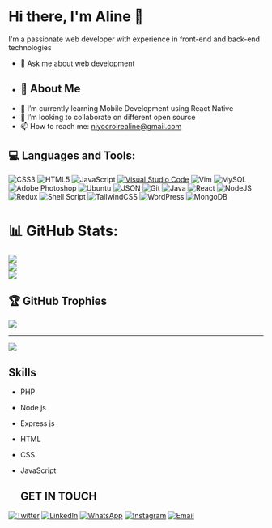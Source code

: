 # Hi there, I'm Aline 👋

I'm a passionate web developer with experience in front-end and back-end technologies

- 💬 Ask me about web development
- 
  ## 🚀 About Me
- 🌱 I’m currently learning Mobile Development using  React Native
- 👯 I’m looking to collaborate on different open source
- 📫 How to reach me: niyocroirealine@gmail.com


## 💻 Languages and Tools:
![CSS3](https://img.shields.io/badge/css3-%231572B6.svg?style=for-the-badge&logo=css3&logoColor=white) ![HTML5](https://img.shields.io/badge/html5-%23E34F26.svg?style=for-the-badge&logo=html5&logoColor=white) ![JavaScript](https://img.shields.io/badge/javascript-%23323330.svg?style=for-the-badge&logo=javascript&logoColor=%23F7DF1E) [![Visual Studio Code](https://img.shields.io/badge/Visual_Studio_Code-007ACC?style=for-the-badge&logo=visual-studio-code&logoColor=white)](https://code.visualstudio.com/) ![Vim](https://img.shields.io/badge/Vim-%2311AB00.svg?style=for-the-badge&logo=Vim&logoColor=white) ![MySQL](https://img.shields.io/badge/MySQL-%2300f.svg?style=for-the-badge&logo=mysql&logoColor=white) ![Adobe Photoshop](https://img.shields.io/badge/adobephotoshop-%2331A8FF.svg?style=for-the-badge&logo=adobephotoshop&logoColor=white) ![Ubuntu](https://img.shields.io/badge/Ubuntu-E95420?style=for-the-badge&logo=ubuntu&logoColor=white) ![JSON](https://img.shields.io/badge/json-%23F7DF1E.svg?style=for-the-badge&logo=json&logoColor=000000) ![Git](https://img.shields.io/badge/Git-%23F05032.svg?style=for-the-badge&logo=git&logoColor=white) ![Java](https://img.shields.io/badge/java-%23ED8B00.svg?style=for-the-badge&logo=java&logoColor=white) ![React](https://img.shields.io/badge/react-%2320232a.svg?style=for-the-badge&logo=react&logoColor=%2361DAFB) ![NodeJS](https://img.shields.io/badge/node.js-6DA55F?style=for-the-badge&logo=node.js&logoColor=white) ![Redux](https://img.shields.io/badge/redux-%23593d88.svg?style=for-the-badge&logo=redux&logoColor=white) ![Shell Script](https://img.shields.io/badge/shell_script-%23121011.svg?style=for-the-badge&logo=gnu-bash&logoColor=white) ![TailwindCSS](https://img.shields.io/badge/tailwindcss-%2338B2AC.svg?style=for-the-badge&logo=tailwind-css&logoColor=white) ![WordPress](https://img.shields.io/badge/WordPress-%23117AC9.svg?style=for-the-badge&logo=WordPress&logoColor=white) ![MongoDB](https://img.shields.io/badge/MongoDB-%234ea94b.svg?style=for-the-badge&logo=mongodb&logoColor=white)


# 📊 GitHub Stats:
![](https://github-readme-stats.vercel.app/api?username=Aline-CROIRE&theme=White&hide_border=false&include_all_commits=true&count_private=true)<br/>
![](https://github-readme-streak-stats.herokuapp.com/?user=Aline-CROIRE&theme=white&hide_border=false)<br/>
![](https://github-readme-stats.vercel.app/api/top-langs/?username=Aline-CROIRE&theme=white&hide_border=false&include_all_commits=true&count_private=true&layout=compact)

## 🏆 GitHub Trophies
![](https://github-profile-trophy.vercel.app/?username=Aline-CROIRE&theme=radical&no-frame=false&no-bg=false&margin-w=4)

---
[![](https://visitcount.itsvg.in/api?id=Aline-CROIRE&icon=0&color=0)](https://visitcount.itsvg.in)
## Skills

- PHP
- Node js
- Express js
- HTML
- CSS
- JavaScript

  ## GET IN TOUCH
[![Twitter](https://img.shields.io/twitter/follow/@AlineNiyon99024?style=social)](https://twitter.com/@AlineNiyon99024)
[![LinkedIn](https://img.shields.io/badge/LinkedIn-Connect-blue)](https://www.linkedin.com/in/niyonizera-aline-105884291/)
[![WhatsApp](https://img.shields.io/badge/WhatsApp-Chat-brightgreen)](https://wa.me/0790635120)
[![Instagram](https://img.shields.io/badge/Instagram-Follow-orange)](https://www.instagram.com/croire_aline/)
[![Email](https://img.shields.io/badge/Email-Send%20me%20an%20email-red)](mailto:niyocroirealine@gmail.com)
